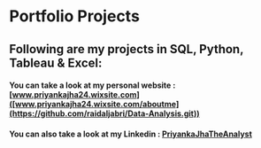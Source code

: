 # Portfolio Projects
## Following are my projects in SQL, Python, Tableau & Excel: <br />
#### You can take a look at my personal website : [www.priyankajha24.wixsite.com]([www.priyankajha24.wixsite.com/aboutme](https://github.com/raidaljabri/Data-Analysis.git)) <br />

#### You can also take a look at my Linkedin : [PriyankaJhaTheAnalyst](h) <br />



